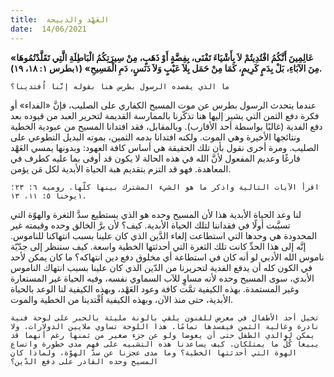 ```yaml
---
title:  العَهْد والذبيحة
date:  14/06/2021
---
```


**«عَالِمِينَ أَنَّكُمُ افْتُدِيتُمْ لاَ بِأَشْيَاءَ تَفْنَى، بِفِضَّةٍ أَوْ ذَهَبٍ، مِنْ سِيرَتِكُمُ الْبَاطِلَةِ الَّتِي تَقَلَّدْتُمُوهَا مِنَ الآبَاءِ، بَلْ بِدَمٍ كَرِيمٍ، كَمَا مِنْ حَمَل بِلاَ عَيْبٍ وَلاَ دَنَسٍ، دَمِ الْمَسِيحِ» (١بطرس ١: ١٨، ١٩).**

`ما الذي يقصده الرسول بطرس هنا بقوله إنَّنا اُفتدينا؟`

عندما يتحدث الرسول بطرس عن موت المسيح الكفاري على الصليب، فإنَّ «الفداء» أو فكرة دفع الثمن التي يشير إليها هنا تذكّرنا بالممارسة القديمة لتحرير العبد من قيوده بعد دفع الفدية (غالبًا بواسطة أحد الأقارب). وبالمقابل، فقد افتدانا المسيح من عبودية الخطية ونتائجها الأخيرة وهي الموت. ولكنه افتدانا بدمه الثمين، بموته البديل التطوعي على الصليب. ومرة أخرى نقول بأن تلك الحقيقة هي أساس كافة العهود: وبدونها يمسي العَهْد فارغًا وعديم المفعول لأنَّ الله في هذه الحالة لا يكون قد أوفى بما عليه كطرف في المعاهدة. فهو قد التزم بتقديم هبة الحياة الأبدية لكل مَن يؤمن.

`اقرأ الآيات التالية واذكر ما هو الشيء المشترك بينها كلّها. رومية ٦: ٢٣؛ ١يوحنا ٥: ١١، ١٣.`

لنا وعد الحياة الأبدية هذا لأن المسيح وحده هو الذي يستطيع سدَّ الثغرة والهوّة التي تسبَّبت أولًا في فقداننا لتلك الحياة الأبدية. كيف؟ لأن برَّ الخالق وحده وقيمته غير المحدودة هي وحدها التي استطاعت إلغاء الدَّين الذي كان علينا بسبب انتهاكنا للناموس. إنَّه إلى هذا الحدِّ كانت تلك الثغرة التي أحدثتها الخطية واسعة. كيف سننظر إلى جدّيّة ناموس الله الأدبي لو أنه كان في استطاعة أي مخلوق دفع دين انتهاكه؟ ما كان يمكن لأحد في الكون كله أن يدفع الفدية لتحريرنا من الدّين الذي كان علينا بسبب انتهاك الناموس الأبدي، سوى المسيح وحده لأنه مساوٍ للآب السماوي نفسه، وفيه الحياة غير المستعارة وغير المستمدة. بهذه الكيفية تمَّت كافة وعود العَهْد، وبهذه الكيفية لنا الوعد بالحياة الأبدية، حتى منذ الآن، وبهذه الكيفية اُفْتدينا من الخطية والموت.

`تخيل أحد الأطفال في معرض للفنون يلقي بالونة مليئة بالحبر على لوحة فنية نادرة وغالية الثمن فيفسدها تمامًا. هذا اللوحة تساوي ملايين الدولارات، ولا يمكن لوالدي الطفل حتى أن يعوضا ولو عن جزء صغير من ثمنها رغم أنهما قد يبيعا كُلّ ما يمتلكان. كيف يساعدنا هذه التشبيه على فهم مدى خطورة واتساع الهوة التي أحدثتها الخطية؟ وما مدى عجزنا عن سدّ الهوّة، ولماذا كان المسيح وحده القادر على دفع الدّين؟`